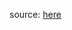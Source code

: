 source: [here](https://www.mongodb.com/blog/post/getting-started-with-mongodb-pyspark-and-jupyter-notebook)
